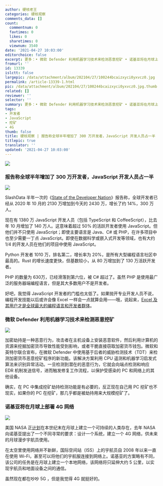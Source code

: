 ```yaml
---
author: 硬核老王
categories: 硬核观察
comments_data: []
count:
  commentnum: 0
  favtimes: 0
  likes: 0
  sharetimes: 0
  viewnum: 3540
date: '2021-04-27 10:03:00'
editorchoice: false
excerpt: 更多：• 微软 Defender 利用机器学习技术来检测恶意挖矿 • 诺基亚将在月球上部署 4G 网络
fromurl: ''
id: 13339
islctt: false
largepic: /data/attachment/album/202104/27/100244bcaizxyci0yxvcz0.jpg
permalink: /article-13339-1.html
pic: /data/attachment/album/202104/27/100244bcaizxyci0yxvcz0.jpg.thumb.jpg
related: []
reviewer: ''
selector: ''
summary: 更多：• 微软 Defender 利用机器学习技术来检测恶意挖矿 • 诺基亚将在月球上部署 4G 网络
tags:
- 开发者
- JavaScript
- 挖矿
- 4G
thumb: false
title: 硬核观察 | 报告称全球半年增加了 300 万开发者，JavaScript 开发人员占一半
titlepic: true
translator: ''
updated: '2021-04-27 10:03:00'
---
```


![](/data/attachment/album/202104/27/100244bcaizxyci0yxvcz0.jpg)


### 报告称全球半年增加了 300 万开发者，JavaScript 开发人员占一半


![](/data/attachment/album/202104/27/100253o5tyznxxjnfyygnl.jpg)


SlashData 半年一次的《[State of the Developer Nation](https://www.slashdata.co/free-resources/developer-economics-state-of-the-developer-nation-20th-edition)》报告称，全球开发者已经从 2020 年 10 月的 2130 万增加到今天的 2430 万，增长了约 14%，300 万人。


现在有 1380 万 JavaScript 开发人员（包括 TypeScript 和 CoffeeScript），比去年 10 月增加了 140 万人。这意味着超过 50% 的活跃开发者使用 JavaScript。但他们并不只使用 JavaScript；即使主要语言是 Java、C# 或 PHP，在许多项目中也至少需要一丁点 JavaScript。即使在数据科学或嵌入式开发等领域，也有大约 1/4 的开发人员在他们的项目中使用 JavaScript。


Python 开发者 1010 万，排名第二，增长率为 20%，是所有大型编程语言社区中最高的。Rust 的增长速度更快，但基数较小，从 80 万增加到了 130 万活跃开发者。


PHP 的数量为 630万，已经滑落到第六位，被 C# 超过了。虽然 PHP 是使用最广泛的服务器端编程语言，但是其大多数用户不是开发者。


好吧，我觉得 JavaScript 开发者的门槛也太低了。如果抛开专业开发人员不说，编程开发技能以后或许会像 Excel 一样会一点就算会用——哦，说起来，[Excel 及其用户才是全球最大的编程语言和开发者群体](/article-13078-1.html)。


### 微软 Defender 利用机器学习技术来检测恶意挖矿


![](/data/attachment/album/202104/27/100309pe2oezgaoes2awno.jpg)


加密劫持是一种恶意行为，攻击者在主机设备上安装恶意软件，然后利用计算机的资源来挖掘加密货币导致性能受到影响，或者干脆直接窃取加密货币钱包。微软和英特尔联合宣布，在微软 Defender 中使用基于后者的威胁检测技术（TDT）来检测加密货币恶意挖矿程序的新功能。该解决方案利用 CPU 遥测和机器学习启发式算法来识别异常活动。一旦检测到潜在的恶意行为，它就会向端点检测和响应 EDR 机制发送信号，进而触发修复工作流程，以保护受感染的 PC 和网络上的其他设备。


确实，在 PC 中集成挖矿劫持检测功能是有必要的，反正现在自己用 PC 挖矿也不现实，如果你的 PC 在挖矿，那几乎都是被劫持用来大规模挖矿了。


### 诺基亚将在月球上部署 4G 网络


![](/data/attachment/album/202104/27/100332iuvut2uqs3u29u2h.jpg)


美国 NASA 正[计划](https://www.zdnet.com/article/the-moon-is-going-to-get-its-own-4g-network-thanks-to-this-rugged-lunar-rover/)在本世纪末在月球上建立一个可持续的人类存在，去年 NASA 向诺基亚提出了一个不同寻常的要求：设计一个系统，建立一个 4G 网络，供未来的月球漫步宇航员使用。


在太空里使用网络并不新鲜，国际空间站（ISS）上的宇航员自 2008 年以来一直在使用 Wi-Fi，甚至可以将他们的宇航服连接到网络上。诺基亚的方案略有不同，该公司的任务是在月球上建立一个本地网络，该网络将只延伸大约 5 公里，以实现宇航员和地面设备之间的通信。


虽然现在都在吵吵 5G ，但是我觉得 4G 就挺好的。